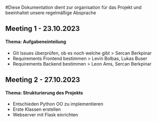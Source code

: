 #Diese Dokumentation dient zur organisation für das Projekt und beeinhaltet unsere regelmäßige Absprache

<h2>Meeting 1 - 23.10.2023</h2>
<h4>Thema: Aufgabeneinteilung</h4>

- Git Issues überprüfen, ob es noch welche gibt > Sercan Berkpinar
- Requirements Frontend bestimmen > Levin Bolbas, Lukas Buser
- Requirements Backend bestimmen > Leon Ams, Sercan Berkpinar

<h2>Meeting 2 - 27.10.2023</h2>
<h4>Thema: Strukturierung des Projekts</h4>

- Entschieden Python OO zu implementieren
- Erste Klassen erstellen
- Webserver mit Flask einrichten